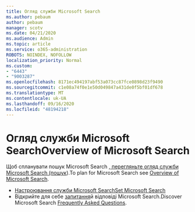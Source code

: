 ```yaml
---
title: Огляд служби Microsoft Search
ms.author: pebaum
author: pebaum
manager: scotv
ms.date: 04/21/2020
ms.audience: Admin
ms.topic: article
ms.service: o365-administration
ROBOTS: NOINDEX, NOFOLLOW
localization_priority: Normal
ms.custom:
- "6443"
- "9003287"
ms.openlocfilehash: 8171ec494197abf53a073cc87fce0898d23f9490
ms.sourcegitcommit: c1e08a74f0e1e50d049847a431de0f5bf01df678
ms.translationtype: MT
ms.contentlocale: uk-UA
ms.lasthandoff: 09/16/2020
ms.locfileid: "48194218"
---
```

# <a name="overview-of-microsoft-search"></a><span data-ttu-id="9d33b-102">Огляд служби Microsoft Search</span><span class="sxs-lookup"><span data-stu-id="9d33b-102">Overview of Microsoft Search</span></span>

<span data-ttu-id="9d33b-103">Щоб спланувати пошук Microsoft Search [, перегляньте огляд служби Microsoft Search (пошук](https://docs.microsoft.com/microsoftsearch/overview-microsoft-search)).</span><span class="sxs-lookup"><span data-stu-id="9d33b-103">To plan for Microsoft Search see [Overview of Microsoft Search](https://docs.microsoft.com/microsoftsearch/overview-microsoft-search).</span></span>

- [<span data-ttu-id="9d33b-104">Настроювання служби Microsoft Search</span><span class="sxs-lookup"><span data-stu-id="9d33b-104">Set Microsoft Search</span></span>](https://docs.microsoft.com/microsoftsearch/setup-microsoft-search)
- <span data-ttu-id="9d33b-105">Відкрийте для себе [запитання](https://docs.microsoft.com/microsoftsearch/faqs)й відповіді Microsoft Search.</span><span class="sxs-lookup"><span data-stu-id="9d33b-105">Discover Microsoft Search [Frequently Asked Questions](https://docs.microsoft.com/microsoftsearch/faqs).</span></span>
